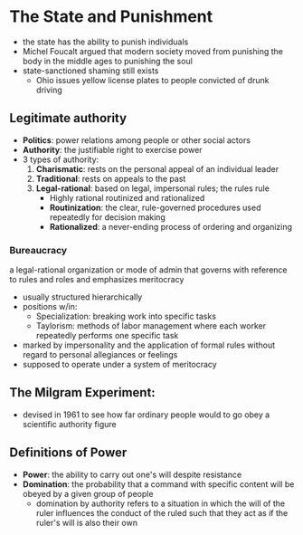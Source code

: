 # The State and Punishment
- the state has the ability to punish individuals
- Michel Foucalt argued that modern society moved from punishing the body in the middle ages to punishing the soul
- state-sanctioned shaming still exists
	- Ohio issues yellow license plates to people convicted of drunk driving
## Legitimate authority
- **Politics**: power relations among people or other social actors
- **Authority**: the justifiable right to exercise power
- 3 types of authority:
	1. **Charismatic**: rests on the personal appeal of an individual leader
	2. **Traditional**: rests on appeals to the past
	3. **Legal-rational**: based on legal, impersonal rules; the rules rule
		- Highly rational routinized and rationalized
		- **Routinization**: the clear, rule-governed procedures used repeatedly for decision making
		- **Rationalized**: a never-ending process of ordering and organizing
### Bureaucracy
a legal-rational organization or mode of admin that governs with reference to rules and roles and emphasizes meritocracy
- usually structured hierarchically
- positions w/in:
	- Specialization: breaking work into specific tasks
	- Taylorism: methods of labor management where each worker repeatedly performs one specific task
- marked by impersonality and the application of formal rules without regard to personal allegiances or feelings
- supposed to operate under a system of meritocracy
## The Milgram Experiment:
- devised in 1961 to see how far ordinary people would to go obey a scientific authority figure
## Definitions of Power
- **Power**: the ability to carry out one's will despite resistance
- **Domination**: the probability that a command with specific content will be obeyed by a given group of people
	- domination by authority refers to a situation in which the will of the ruler influences the conduct of the ruled such that they act as if the ruler's will is also their own
